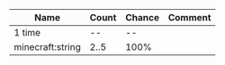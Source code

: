 | Name             | Count | Chance | Comment |
| ---------------- | ----- | ------ | ------- |
| 1 time           |    -- |     -- |         |
| minecraft:string |  2..5 |   100% |         |